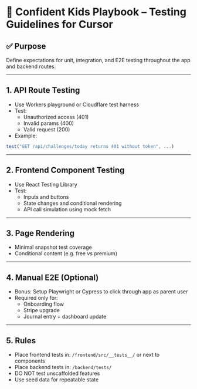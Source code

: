 # 🧪 Confident Kids Playbook – Testing Guidelines for Cursor

## ✅ Purpose
Define expectations for unit, integration, and E2E testing throughout the app and backend routes.

---

## 1. API Route Testing

- Use Workers playground or Cloudflare test harness
- Test:
  - Unauthorized access (401)
  - Invalid params (400)
  - Valid request (200)
- Example:
```ts
test("GET /api/challenges/today returns 401 without token", ...)
```

---

## 2. Frontend Component Testing

- Use React Testing Library
- Test:
  - Inputs and buttons
  - State changes and conditional rendering
  - API call simulation using mock fetch

---

## 3. Page Rendering

- Minimal snapshot test coverage
- Conditional content (e.g. free vs premium)

---

## 4. Manual E2E (Optional)

- Bonus: Setup Playwright or Cypress to click through app as parent user
- Required only for:
  - Onboarding flow
  - Stripe upgrade
  - Journal entry + dashboard update

---

## 5. Rules

- Place frontend tests in: `/frontend/src/__tests__/` or next to components
- Place backend tests in: `/backend/tests/`
- DO NOT test unscaffolded features
- Use seed data for repeatable state

